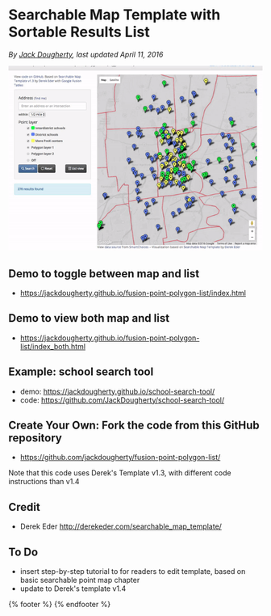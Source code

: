 # Searchable Map Template with Sortable Results List

*By [Jack Dougherty](../../introduction/who.md), last updated April 11, 2016*

![](fusion-point-polygon-list-demo.gif)

## Demo to toggle between map and list
- https://jackdougherty.github.io/fusion-point-polygon-list/index.html

## Demo to view both map and list
- https://jackdougherty.github.io/fusion-point-polygon-list/index_both.html

## Example: school search tool
- demo: https://jackdougherty.github.io/school-search-tool/
- code: https://github.com/JackDougherty/school-search-tool/

## Create Your Own: Fork the code from this GitHub repository
- https://github.com/jackdougherty/fusion-point-polygon-list/

Note that this code uses Derek's Template v1.3, with different code instructions than v1.4

## Credit
- Derek Eder http://derekeder.com/searchable_map_template/

## To Do
- insert step-by-step tutorial to for readers to edit template, based on basic searchable point map chapter
- update to Derek's template v1.4

{% footer %}
{% endfooter %}
